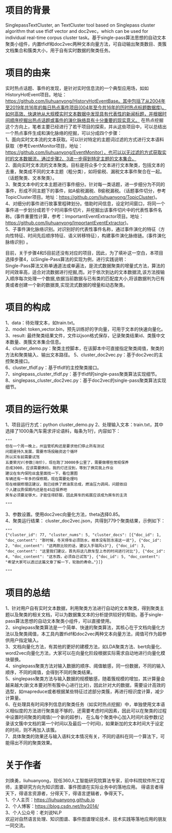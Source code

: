 # 项目的背景
SinglepassTextCluster, an TextCluster tool based on Singlepass cluster algorithm that use tfidf vector and doc2vec，which can be used for individual real-time corpus cluster task。基于single-pass算法思想的自动文本聚类小组件，内置tfidf和doc2vec两种文本向量方法，可自动输出聚类数目、类簇文档集合和簇类大小，用于自有实时数据的聚类任务。

# 项目的由来
实时热点话题、事件的发现，是针对实时信息流的一个典型应用场，如如HistoryHotEvent项目。地址：https://github.com/liuhuanyong/HistoryHotEventBase。其中包括了从2004年至2019年共16年的每日热点事件项目(004年至今共16年的历时热点标题数据库)。如何高效、快速地从大规模实时文本数据中发现具有代表性的新闻标题，并根据时间顺序挖掘出热点话题或事件的演化脉络具有十分重要的现实意义。
在热点挖掘这个方向上，笔者主要已经进行了若干项目的探索，并从这些项目中，可以总结出一个热点事件生成和演化脉络的挖掘，可以分成四个步骤：  
1、面向实时文本流的文本获取。可以针对特定的主题词过滤的方式进行文本语料获取（参考EventMonitor项目，地址：https://github.com/liuhuanyong/EventMonitor），也可以以无过滤的方式获取实时的文本数据流，通过步骤2、3进一步得到特定主题的文本集合。         
2、面向实时文本流的文本聚类。目标是将众多个文本进行文本聚类，包括文本的去重，聚类成不同的文本主题（粗分类），如将偷税、漏税文本事件聚合在一起。（话题聚类、文本聚类）。     
3、聚类文本中的文本主题进行事件细分。针对每一类话题，进一步细分为不同的事件，形成不同主题下的事件，如A偷税漏税、B偷税漏税。（话题事件切分，参考TopicCluster项目。地址：https://github.com/liuhuanyong/TopicCluster)。   
4、对细分的事件进行故事里程碑划分。借助时间信息，设定时间窗口，将同一个事件进一步划分成若干个时间事件切片，并挖掘出该事件切片中的代表性事件名称。(事件重要性计算，参考：ImportantEventExtractor项目。地址：https://github.com/liuhuanyong/ImportantEventExtractor)。  
5、子事件演化脉络识别。对识别好的代表性事件名称，通过事件演化的特征（方向性特征、时间先后顺序特征、语义转移特征），构建事件演化脉络链。(事件演化脉络识别) 。  

目前，关于步骤4和5目前还没有对应的项目，因此，为了填补这一空白，本项目选择步骤4，以Single-Pass算法的实现为例，进行实践说明：  
Single-Pass算法又称单通道法或单遍法，是流式数据聚类的增量式方法，算法的时间效率高，适合对流数据进行挖掘,而。对于依次到达的文本数据流,该方法按输入顺序每次处理一个数据,依据当前数据与已有类的匹配度大小,将该数据判为已有类或者创建一个新的数据类,实现流式数据的增量和动态聚类。

# 项目的构成 
1、data：待处理文本，如train.txt。  
2、model: token_vector.bin，预先训练好的字向量，可用于文本的快速向量化。  
3、result: 最终聚类结果文件，文件以json格式保存，记录聚类结果id、类簇中文本数量、类簇文本集合信息。  
4、cluster_demo.py：聚类主控脚本，在该脚本中可直接指定聚类阈值，聚类的方法和聚类输入、输出文本路径。
5、cluster_doc2vec.py：基于doc2vec的主控聚类接口。  
6、cluster_tfidf.py：基于tfidf的主控聚类接口。  
7、singlepass_cluster_tfidf.py：基于tfidf的single-pass聚类算法实现细节。   
8、singlepass_cluster_doc2vec.py：基于doc2vec的single-pass聚类算法实现细节。   

# 项目的运行效果
1、项目运行方式：python cluster_demo.py
2、处理输入文本：train.txt，其中选择了1000条汽车需求评论语料，每条为1行，内容如下：

    """
    但在一个周一晚上，州监管机构还是要求他们停止所有测试
    问题是持久发展，需要市场投融资这个循环
    所以买车前需要试驾
    五菱荣光V(参数|询价)，现在跑了30000多公里了，需要做哪些常规保养
    总成3000，应该需要换码，我的灯还没到，等到了换完我上作业
    建议在车内保险丝盒里面找一下，看位置图
    车辆还有一年多的保修期，现在需要处理吗
    现在根据修理店建议，我已经换了燃油泵总成，燃油压力调阀，问题依旧
    个人建议质保期内还是在4S店保养吧
    房车必须要足够大，才能住得舒服，因此房车的拓展应该成为房车的主流

    """
3、参数设置。使用doc2vec向量化方法，theta选择0.85。    
4、聚类运行结果： cluster_doc2vec.json，共得到779个聚类结果，示例如下：

    """
    {"cluster_id": 77, "cluster_nums": 5, "cluster_docs": [{"doc_id": 1, "doc_content": "那时候，冬天停车必须防水，根本没有防冻液这一说"}, {"doc_id": 2, "doc_content": "这两款比较的话，建议入手瑞风s3"}, {"doc_id": 3, "doc_content": "这里我们建议，首先将这几款车型上市的时间进行对比"}, {"doc_id": 4, "doc_content": "这东西，必须自己试驾"}, {"doc_id": 5, "doc_content": "希望大家可以透过这篇文章了解一下，轮胎的寿命…"}]}
    
    """
# 项目的总结
1、针对用户自有实时文本数据，利用聚类方法进行自动的文本聚类，得到聚类主题以及聚类的相关文档，可以为数据集文本的分析提供较好的帮助。基于single-pass算法思想的自动文本聚类小组件，可以直接使用。   
2、singlepass聚类算法是一个简单、快速的聚类算法，其核心在于文档向量化方法以及聚类阈值，本工具内置tfidf和doc2vec两种文本向量方法，阈值可作为超参供用户指定输入。   
3、文档向量化方法，有其他的更好的建模方法，如LDA聚类方法、bert向量化、word2vec向量化方法，大家可以在向量化阶段根据实际需求自动地进行向量化模块替换。   
4、singlepass聚类方法对输入数据的顺序、阈值敏感，同一份数据，不同的输入顺序，不同的阈值，会得到不同的聚类结果。   
5、singlepass聚类方法与输入数据的规模敏感，随着簇规模的增加，其计算量会越来越大(新文本要对所有簇中心进行比对)，因此针对大的数据，需要设计高效的选型，如mapreduce或者根据某些特征过滤部分类簇，再进行相识度计算，减少计算量。   
6、在处理具有时间序列信息的聚类任务（如实时热点挖掘）中，单独使用文本语义相似度的方法进行聚类是不够的，还需要考虑时间因素，因此可以在聚类的过程中设置时间聚类的阈值(一个新的超参)， 在么每个聚类中心加入时间片段参数(记录该文簇中文档的第一个时间以及最后一个时间)，如果新加的文本时间大于设定的时间，则不再加入该簇。   
7、具体聚类的效果还与输入语料文本情况有关，不同的语料在同一个算法下，可能得出不同的聚类效果。  

# 关于作者
刘焕勇，liuhuanyong，现任360人工智能研究院算法专家，前中科院软件所工程师，主要研究方向为知识图谱、事件图谱在实际业务中的落地应用。
得语言者得天下，得语言资源者，分得天下，得语言逻辑者，争得天下。  
1、个人主页：https://liuhuanyong.github.io  
2、个人博客：https://blog.csdn.net/lhy2014/  
3、个人公众号：老刘说NLP  
欢迎对自然语言处理、知识图谱、事件图谱理论技术、技术实践等落地应用的朋友一同交流。
